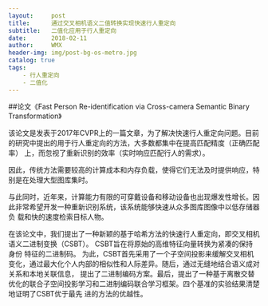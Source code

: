 ```yaml
---
layout:     post
title:      通过交叉相机语义二值转换实现快速行人重定向
subtitle:   二值化应用于行人重定向
date:       2018-02-11
author:     WMX
header-img: img/post-bg-os-metro.jpg
catalog: true
tags:
    - 行人重定向
    - 二值化
---
```


##论文《Fast Person Re-identification via Cross-camera Semantic Binary Transformation》

该论文是发表于2017年CVPR上的一篇文章，为了解决快速行人重定向问题。目前的研究中提出的用于行人重定向的方法，大多数都集中在提高匹配精度（正确匹配率）
上，而忽视了重新识别的效率（实时响应匹配行人的需求）。

因此，传统方法需要较高的计算成本和内存负载，使得它们无法及时提供响应，特别是在处理大型图库集时。

与此同时，近年来，计算能力有限的可穿戴设备和移动设备也出现爆发性增长。因此非常希望开发一种重新识别系统，该系统能够快速从众多图库图像中以低存储器负
载和快的速度检索目标人物。

在该论文中，我们提出了一种新颖的基于哈希方法的快速行人重定向，即交叉相机语义二进制变换（CSBT）。 CSBT旨在将原始的高维特征向量转换为紧凑的保持身份
特征的二进制码。
为此，CSBT首先采用了一个子空间投影来缓解交叉相机变化，通过最大化个人内部的相似性和人际差异。随后，通过无缝地结合语义成对关系和本地关联信息，
提出了二进制编码方案。最后，提出了一种基于离散交替优化的联合子空间投影学习和二进制编码联合学习框架。四个基准的实验结果清楚地证明了CSBT优于最先
进的方法的优越性。
